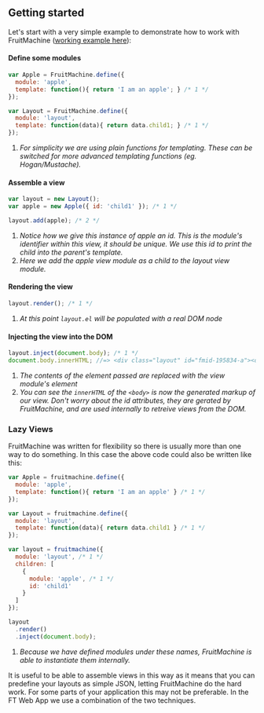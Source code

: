 ## Getting started

Let's start with a very simple example to demonstrate how to work with FruitMachine ([working example here](http://wilsonpage.github.io/fruitmachine/examples/getting-started)):

#### Define some modules

```js
var Apple = FruitMachine.define({
  module: 'apple',
  template: function(){ return 'I am an apple'; } /* 1 */
});

var Layout = FruitMachine.define({
  module: 'layout',
  template: function(data){ return data.child1; } /* 1 */
});
```

1. *For simplicity we are using plain functions for templating. These can be switched for more advanced templating functions (eg. Hogan/Mustache).*

#### Assemble a view

```js
var layout = new Layout();
var apple = new Apple({ id: 'child1' }); /* 1 */

layout.add(apple); /* 2 */
```

1. *Notice how we give this instance of apple an id. This is the module's identifier within this view, it should be unique. We use this id to print the child into the parent's template.*
2. *Here we add the apple view module as a child to the layout view module.*

#### Rendering the view

```js
layout.render(); /* 1 */
```

1. *At this point `layout.el` will be populated with a real DOM node*

#### Injecting the view into the DOM

```js
layout.inject(document.body); /* 1 */
document.body.innerHTML; //=> <div class="layout" id="fmid-195834-a"><div class="apple" id="fmid-243252-a">I am an apple</div></div> /* 2 */
```

1. *The contents of the element passed are replaced with the view module's element*
2. *You can see the `innerHTML` of the `<body>` is now the generated markup of our view. Don't worry about the id attributes, they are gerated by FruitMachine, and are used internally to retreive views from the DOM.*

### Lazy Views

FruitMachine was written for flexibility so there is usually more than one way to do something. In this case the above code could also be written like this:

```js
var Apple = fruitmachine.define({
  module: 'apple',
  template: function(){ return 'I am an apple' } /* 1 */
});

var Layout = fruitmachine.define({
  module: 'layout',
  template: function(data){ return data.child1 } /* 1 */
});
```


```js
var layout = fruitmachine({
  module: 'layout', /* 1 */
  children: [
    {
      module: 'apple', /* 1 */
      id: 'child1'
    }
  ]
});

layout
  .render()
  .inject(document.body);
```

1. *Because we have defined modules under these names, FruitMachine is able to instantiate them internally.*

It is useful to be able to assemble views in this way as it means that you can predefine your layouts as simple JSON, letting FruitMachine do the hard work. For some parts of your application this may not be preferable. In the FT Web App we use a combination of the two techniques.
